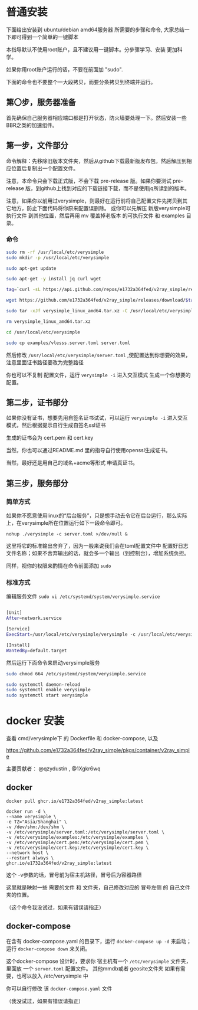 
# 普通安装

下面给出安装到 ubuntu/debian amd64服务器 所需要的步骤和命令, 大家总结一下即可得到一个简单的一键脚本

本指导默认不使用root账户，且不建议用一键脚本。分步骤学习、安装 更加科学。

如果你用root账户运行的话，不要在前面加 "sudo". 

下面的命令也不要整个一大段拷贝，而要分条拷贝到终端并运行。

## 第〇步，服务器准备

首先确保自己服务器相应端口都是打开状态，防火墙要处理一下。然后安装一些BBR之类的加速组件。

## 第一步，文件部分

命令解释：先移除旧版本文件夹，然后从github下载最新版发布包，然后解压到相应位置后复制出一个配置文件。

注意，本命令只会下载正式版，不会下载 pre-release 版。如果你要测试 pre-release 版，到github上找到对应的下载链接下载，而不是使用jq所读到的版本。

注意，如果你以前用过verysimple，则最好在运行前将自己配置文件先拷贝到其它地方，防止下面代码将你原来配置误删除。
或你可以先解压 新版verysimple可执行文件 到其他位置，然后再用 mv 覆盖掉老版本 的可执行文件 和 examples 目录。

### 命令

```sh
sudo rm -rf /usr/local/etc/verysimple
sudo mkdir -p /usr/local/etc/verysimple

sudo apt-get update

sudo apt-get -y install jq curl wget

tag=`curl -sL https://api.github.com/repos/e1732a364fed/v2ray_simple/releases/latest | jq -r ".tag_name"`

wget https://github.com/e1732a364fed/v2ray_simple/releases/download/$tag/verysimple_linux_amd64.tar.xz

sudo tar -xJf verysimple_linux_amd64.tar.xz -C /usr/local/etc/verysimple

rm verysimple_linux_amd64.tar.xz

cd /usr/local/etc/verysimple

sudo cp examples/vlesss.server.toml server.toml
```


然后修改 `/usr/local/etc/verysimple/server.toml` ,使配置达到你想要的效果，注意里面证书路径要改为完整路径

你也可以不复制 配置文件，运行 `verysimple -i` 进入交互模式 生成一个你想要的配置。


## 第二步，证书部分

如果你没有证书，想要先用自签名证书试试，可以运行 `verysimple -i` 进入交互模式，然后根据提示自行生成自签名ssl证书

生成的证书会为 cert.pem 和 cert.key

当然，你也可以通过README.md 里的指导自行使用openssl生成证书。

当然，最好还是用自己的域名+acme等形式 申请真证书。

## 第三步，服务部分

### 简单方式

如果你不愿意使用linux的“后台服务”，只是想手动去令它在后台运行，那么实际上，在verysimple所在位置运行如下一段命令即可。

```
nohup ./verysimple -c server.toml >/dev/null &
```

这里将它的标准输出舍弃了，因为一般来说我们会在toml配置文件中 配置好日志文件名称；如果不舍弃输出的话，就会多一个输出（到控制台），增加系统负担。

同样，视你的权限来酌情在命令前面添加 `sudo`


### 标准方式

编辑服务文件
`sudo vi /etc/systemd/system/verysimple.service`

```sh

[Unit]
After=network.service

[Service]
ExecStart=/usr/local/etc/verysimple/verysimple -c /usr/local/etc/verysimple/server.toml

[Install]
WantedBy=default.target
```

然后运行下面命令来启动verysimple服务

```sh
sudo chmod 664 /etc/systemd/system/verysimple.service

sudo systemctl daemon-reload
sudo systemctl enable verysimple
sudo systemctl start verysimple
```

# docker 安装

查看 cmd/verysimple下 的 Dockerfile 和 docker-compose, 以及 

https://github.com/e1732a364fed/v2ray_simple/pkgs/container/v2ray_simple

主要贡献者： @qzydustin , @1Xgkr6wq

## docker

    docker pull ghcr.io/e1732a364fed/v2ray_simple:latest

    docker run -d \
    --name verysimple \
    -e TZ="Asia/Shanghai" \
    -v /dev/shm:/dev/shm \
    -v /etc/verysimple/server.toml:/etc/verysimple/server.toml \
    -v /etc/verysimple/examples:/etc/verysimple/examples \
    -v /etc/verysimple/cert.pem:/etc/verysimple/cert.pem \
    -v /etc/verysimple/cert.key:/etc/verysimple/cert.key \
    --network host \
    --restart always \
    ghcr.io/e1732a364fed/v2ray_simple:latest

这个 -v参数的话，冒号前为宿主机路径，冒号后为容器路径

这里就是映射一些 需要的文件 和 文件夹，自己修改对应的 冒号左侧 的 自己文件夹的位置。

（这个命令我没试过，如果有错误请指正）

## docker-compose

在含有 docker-compose.yaml 的目录下，运行 `docker-compose up -d` 来启动；运行 `docker-compose down` 来关闭。

这个docker-compose 设计时，要求你 宿主机有一个 `/etc/verysimple` 文件夹，里面放 一个 `server.toml` 配置文件。 其他mmdb或者 geosite文件夹 如果有需要，也可以放入 /etc/verysimple 中

你可以自行修改 该 `docker-compose.yaml` 文件

（我没试过，如果有错误请指正）
